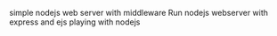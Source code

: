simple nodejs web server with middleware
Run nodejs webserver with express and ejs
playing with nodejs
